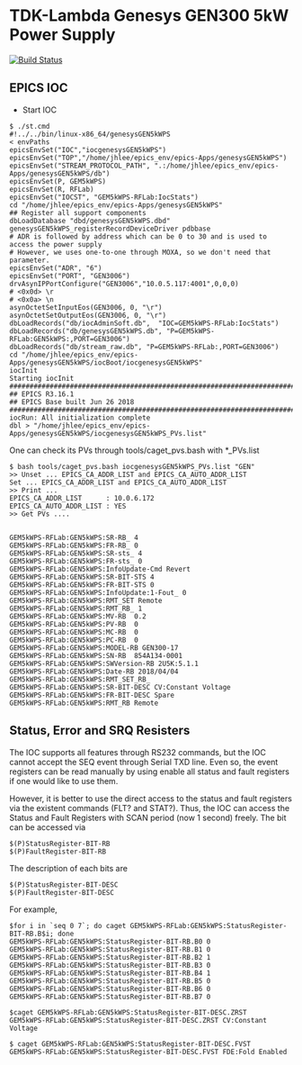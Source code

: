# TDK-Lambda Genesys GEN300 5kW Power Supply

[![Build Status](https://travis-ci.org/icshwi/genesysGEN5kWPS.svg?branch=master)](https://travis-ci.org/icshwi/genesysGEN5kWPS)

## EPICS IOC

* Start IOC

```
$ ./st.cmd 
#!../../bin/linux-x86_64/genesysGEN5kWPS
< envPaths
epicsEnvSet("IOC","iocgenesysGEN5kWPS")
epicsEnvSet("TOP","/home/jhlee/epics_env/epics-Apps/genesysGEN5kWPS")
epicsEnvSet("STREAM_PROTOCOL_PATH", ".:/home/jhlee/epics_env/epics-Apps/genesysGEN5kWPS/db")
epicsEnvSet(P, GEM5kWPS)
epicsEnvSet(R, RFLab)
epicsEnvSet("IOCST", "GEM5kWPS-RFLab:IocStats")
cd "/home/jhlee/epics_env/epics-Apps/genesysGEN5kWPS"
## Register all support components
dbLoadDatabase "dbd/genesysGEN5kWPS.dbd"
genesysGEN5kWPS_registerRecordDeviceDriver pdbbase
# ADR is followed by address which can be 0 to 30 and is used to access the power supply
# However, we uses one-to-one through MOXA, so we don't need that parameter.
epicsEnvSet("ADR", "6")
epicsEnvSet("PORT", "GEN3006")
drvAsynIPPortConfigure("GEN3006","10.0.5.117:4001",0,0,0)
# <0x0d> \r
# <0x0a> \n
asynOctetSetInputEos(GEN3006, 0, "\r")
asynOctetSetOutputEos(GEN3006, 0, "\r")
dbLoadRecords("db/iocAdminSoft.db",  "IOC=GEM5kWPS-RFLab:IocStats")
dbLoadRecords("db/genesysGEN5kWPS.db", "P=GEM5kWPS-RFLab:GEN5kWPS:,PORT=GEN3006")
dbLoadRecords("db/stream_raw.db", "P=GEM5kWPS-RFLab:,PORT=GEN3006")
cd "/home/jhlee/epics_env/epics-Apps/genesysGEN5kWPS/iocBoot/iocgenesysGEN5kWPS"
iocInit
Starting iocInit
############################################################################
## EPICS R3.16.1
## EPICS Base built Jun 26 2018
############################################################################
iocRun: All initialization complete
dbl > "/home/jhlee/epics_env/epics-Apps/genesysGEN5kWPS/iocgenesysGEN5kWPS_PVs.list"

```

One can check its PVs through tools/caget_pvs.bash with *_PVs.list


```
$ bash tools/caget_pvs.bash iocgenesysGEN5kWPS_PVs.list "GEN"
>> Unset ... EPICS_CA_ADDR_LIST and EPICS_CA_AUTO_ADDR_LIST
Set ... EPICS_CA_ADDR_LIST and EPICS_CA_AUTO_ADDR_LIST 
>> Print ... 
EPICS_CA_ADDR_LIST      : 10.0.6.172
EPICS_CA_AUTO_ADDR_LIST : YES
>> Get PVs .... 


GEM5kWPS-RFLab:GEN5kWPS:SR-RB_ 4
GEM5kWPS-RFLab:GEN5kWPS:FR-RB_ 0
GEM5kWPS-RFLab:GEN5kWPS:SR-sts_ 4
GEM5kWPS-RFLab:GEN5kWPS:FR-sts_ 0
GEM5kWPS-RFLab:GEN5kWPS:InfoUpdate-Cmd Revert
GEM5kWPS-RFLab:GEN5kWPS:SR-BIT-STS 4
GEM5kWPS-RFLab:GEN5kWPS:FR-BIT-STS 0
GEM5kWPS-RFLab:GEN5kWPS:InfoUpdate:1-Fout_ 0
GEM5kWPS-RFLab:GEN5kWPS:RMT_SET Remote
GEM5kWPS-RFLab:GEN5kWPS:RMT_RB_ 1
GEM5kWPS-RFLab:GEN5kWPS:MV-RB  0.2
GEM5kWPS-RFLab:GEN5kWPS:PV-RB  0
GEM5kWPS-RFLab:GEN5kWPS:MC-RB  0
GEM5kWPS-RFLab:GEN5kWPS:PC-RB  0
GEM5kWPS-RFLab:GEN5kWPS:MODEL-RB GEN300-17
GEM5kWPS-RFLab:GEN5kWPS:SN-RB  854A134-0001
GEM5kWPS-RFLab:GEN5kWPS:SWVersion-RB 2U5K:5.1.1
GEM5kWPS-RFLab:GEN5kWPS:Date-RB 2018/04/04
GEM5kWPS-RFLab:GEN5kWPS:RMT_SET_RB_ 
GEM5kWPS-RFLab:GEN5kWPS:SR-BIT-DESC CV:Constant Voltage
GEM5kWPS-RFLab:GEN5kWPS:FR-BIT-DESC Spare
GEM5kWPS-RFLab:GEN5kWPS:RMT_RB Remote

```

## Status, Error and SRQ Resisters

The IOC supports all features through RS232 commands, but the IOC cannot accept the SEQ event through Serial TXD line. Even so, the event registers can be read manually by using enable all status and fault registers if one would like to use them. 

However, it is better to use the direct access to the status and fault registers via the existent commands (FLT? and STAT?). Thus, the IOC can access the Status and Fault Registers with SCAN period (now 1 second) freely. The bit can be accessed via
```
$(P)StatusRegister-BIT-RB 
$(P)FaultRegister-BIT-RB
```
The description of each bits are
```
$(P)StatusRegister-BIT-DESC
$(P)FaultRegister-BIT-DESC
```

For example,

```
$for i in `seq 0 7`; do caget GEM5kWPS-RFLab:GEN5kWPS:StatusRegister-BIT-RB.B$i; done
GEM5kWPS-RFLab:GEN5kWPS:StatusRegister-BIT-RB.B0 0
GEM5kWPS-RFLab:GEN5kWPS:StatusRegister-BIT-RB.B1 0
GEM5kWPS-RFLab:GEN5kWPS:StatusRegister-BIT-RB.B2 1
GEM5kWPS-RFLab:GEN5kWPS:StatusRegister-BIT-RB.B3 0
GEM5kWPS-RFLab:GEN5kWPS:StatusRegister-BIT-RB.B4 1
GEM5kWPS-RFLab:GEN5kWPS:StatusRegister-BIT-RB.B5 0
GEM5kWPS-RFLab:GEN5kWPS:StatusRegister-BIT-RB.B6 0
GEM5kWPS-RFLab:GEN5kWPS:StatusRegister-BIT-RB.B7 0

$caget GEM5kWPS-RFLab:GEN5kWPS:StatusRegister-BIT-DESC.ZRST
GEM5kWPS-RFLab:GEN5kWPS:StatusRegister-BIT-DESC.ZRST CV:Constant Voltage

$ caget GEM5kWPS-RFLab:GEN5kWPS:StatusRegister-BIT-DESC.FVST
GEM5kWPS-RFLab:GEN5kWPS:StatusRegister-BIT-DESC.FVST FDE:Fold Enabled
```

